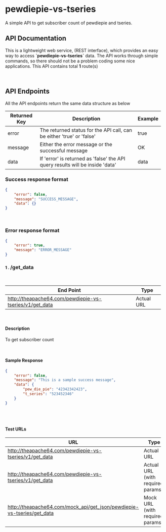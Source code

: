 # pewdiepie-vs-tseries
A simple API to get subscriber count of pewdiepie and tseries.

<h2>API Documentation</h2>
<p>This is a lightweight web service, (REST interface), which provides an easy way to access
<b>`pewdiepie-vs-tseries`</b> data. The
API works through simple commands, so there should not be a problem coding some nice applications. This API
contains total <b>1
</b> route(s)</b>
</p>

<br>

<h2>API Endpoints</h2>
<p>All the API endpoints return the same data structure as below
</p>


<div class="row">
<div class="col-md-8">
<table class="table table-bordered ">
<thead>
<tr>
<th>Returned Key</th>
<th>Description</th>
<th>Example</th>
</tr>
</thead>
<tbody>
<tr>
<td>error</td>
<td>The returned status for the API call, can be either 'true' or 'false'</td>
<td>true</td>
</tr>
<tr>
<td>message</td>
<td>Either the error message or the successful message</td>
<td>OK</td>
</tr>
<tr>
<td>data</td>
<td>If 'error' is returned as 'false' the API query results will be inside 'data'</td>
<td>data</td>
</tr>
</tbody>
</table>
</div>
</div>


<div class="row">
<div class="col-md-9">
<h3>Success response format</h3>

```json
{
    "error": false,
    "message": "SUCCESS_MESSAGE",
    "data": {}
}
```

<br>

<h3>Error response format</h3>

```json
{
    "error": true,
    "message": "ERROR_MESSAGE"
}
```

</div>
</div>


<div>
<h3 style="cursor: pointer;" class="h3RouteName">
<small>1
.
</small>
/get_data
</h3>

<br>

<div class="routeContent">

<div class="row">
<div class="col-md-9">
<table class="table table-bordered ">
<thead>
<tr>
<th>End Point</th>
<th>Type</th>
</tr>
</thead>
<tbody>
<tr>
<td>
    <a href="http://theapache64.com/pewdiepie-vs-tseries/v1/get_data">http://theapache64.com/pewdiepie-vs-tseries/v1/get_data
    </a></td>
<td>Actual URL</td>
</tr>
</table>
</div>
</div>

<br>

<h4><b>Description</b></h4>
<p>To get subscriber count
</p>
<br>





<div class="no-print">
<h4><b>Sample Response</b></h4>




<div class="row">
<div class="col-md-10">

```json
{
    "error": false,
    "message": "This is a sample success message",
    "data": {
        "pew_die_pie": "42342342423",
        "t_series": "523452346"
    }
}
```
</div>
</div>

<br>
</div>
<br>


<h4><b>Test URLs</b></h4>
<div class="row">
<div class="col-md-10">
<table class="table table-bordered ">
<thead>
<tr>
<th>URL</th>
<th>Type</th>
</tr>
</thead>
<tbody>


<tr>
<td>
    <a target="_blank" href="http://theapache64.com/pewdiepie-vs-tseries/v1/get_data">http://theapache64.com/pewdiepie-vs-tseries/v1/get_data
    </a></td>
<td>Actual URL</td>
</tr>

<tr>
<td>
    <a target="_blank"
       href="http://theapache64.com/pewdiepie-vs-tseries/v1/get_data?is_skip_auth=true">http://theapache64.com/pewdiepie-vs-tseries/v1/get_data
    </a></td>
<td>Actual URL (with required params.)</td>
</tr>


<tr>
<td>
    <a target="_blank"
       href="http://theapache64.com/mock_api/get_json/pewdiepie-vs-tseries/get_data?is_skip_auth=true">
        http://theapache64.com/mock_api/get_json/pewdiepie-vs-tseries/get_data
    </a></td>
<td>Mock URL (with required params.)</td>
</tr>
</tbody>
</table>
</div>
</div>
</div>
</div>
